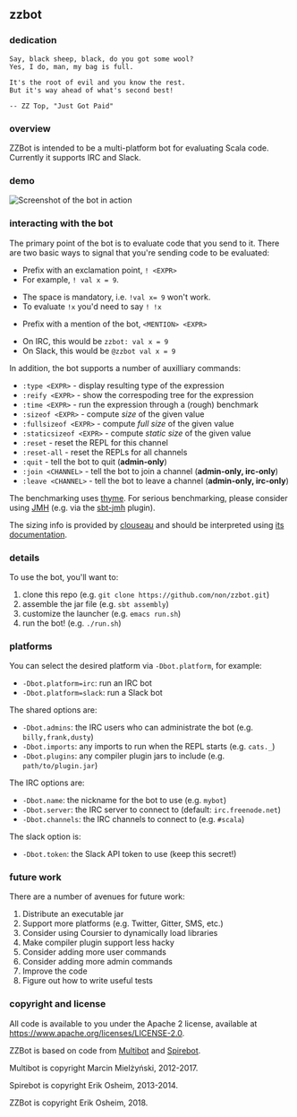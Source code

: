 ## zzbot

### dedication

```
Say, black sheep, black, do you got some wool?
Yes, I do, man, my bag is full.

It's the root of evil and you know the rest.
But it's way ahead of what's second best!

-- ZZ Top, "Just Got Paid"
```

### overview

ZZBot is intended to be a multi-platform bot for evaluating Scala
code. Currently it supports IRC and Slack.

### demo

![Screenshot of the bot in action](https://github.com/non/zzbot/raw/master/demo.png)

### interacting with the bot

The primary point of the bot is to evaluate code that you send to it.
There are two basic ways to signal that you're sending code to be
evaluated:

 * Prefix with an exclamation point, `! <EXPR>`
  * For example, `! val x = 9`.
  + The space is mandatory, i.e. `!val x= 9` won't work.
  + To evaluate `!x` you'd need to say `! !x`
 * Prefix with a mention of the bot, `<MENTION> <EXPR>`
  + On IRC, this would be `zzbot: val x = 9`
  + On Slack, this would be `@zzbot val x = 9`

In addition, the bot supports a number of auxilliary commands:

 * `:type <EXPR>` - display resulting type of the expression
 * `:reify <EXPR>` - show the correspoding tree for the expression
 * `:time <EXPR>` - run the expression through a (rough) benchmark
 * `:sizeof <EXPR>` - compute *size* of the given value
 * `:fullsizeof <EXPR>` - compute *full size* of the given value
 * `:staticsizeof <EXPR>` - compute *static size* of the given value
 * `:reset` - reset the REPL for this channel
 * `:reset-all` - reset the REPLs for all channels
 * `:quit` - tell the bot to quit (**admin-only**)
 * `:join <CHANNEL>` - tell the bot to join a channel (**admin-only, irc-only**)
 * `:leave <CHANNEL>` - tell the bot to leave a channel (**admin-only, irc-only**)

The benchmarking uses [thyme](https://github.com/Ichoran/thyme). For
serious benchmarking, please consider using [JMH](http://openjdk.java.net/projects/code-tools/jmh/)
(e.g. via the [sbt-jmh](https://github.com/ktoso/sbt-jmh) plugin).

The sizing info is provided by
[clouseau](https://github.com/non/clouseau) and should be interpreted
using [its documentation](https://github.com/non/clouseau#details).

### details

To use the bot, you'll want to:

 1. clone this repo (e.g. `git clone https://github.com/non/zzbot.git`)
 2. assemble the jar file (e.g. `sbt assembly`)
 3. customize the launcher (e.g. `emacs run.sh`)
 4. run the bot! (e.g. `./run.sh`)

### platforms

You can select the desired platform via `-Dbot.platform`, for example:

 * `-Dbot.platform=irc`: run an IRC bot
 * `-Dbot.platform=slack`: run a Slack bot

The shared options are:

 * `-Dbot.admins`: the IRC users who can administrate the bot (e.g. `billy,frank,dusty`)
 * `-Dbot.imports`: any imports to run when the REPL starts (e.g. `cats._`)
 * `-Dbot.plugins`: any compiler plugin jars to include (e.g. `path/to/plugin.jar`)

The IRC options are:

 * `-Dbot.name`: the nickname for the bot to use (e.g. `mybot`)
 * `-Dbot.server`: the IRC server to connect to (default: `irc.freenode.net`)
 * `-Dbot.channels`: the IRC channels to connect to (e.g. `#scala`)

The slack option is:

 * `-Dbot.token`: the Slack API token to use (keep this secret!)

### future work

There are a number of avenues for future work:

 1. Distribute an executable jar
 2. Support more platforms (e.g. Twitter, Gitter, SMS, etc.)
 3. Consider using Coursier to dynamically load libraries
 4. Make compiler plugin support less hacky
 5. Consider adding more user commands
 6. Consider adding more admin commands
 7. Improve the code
 8. Figure out how to write useful tests

### copyright and license

All code is available to you under the Apache 2 license, available at
https://www.apache.org/licenses/LICENSE-2.0.

ZZBot is based on code from [Multibot](https://github.com/lopex/multibot) and [Spirebot](https://github.com/non/spirebot).

Multibot is copyright Marcin Mielżyński, 2012-2017.

Spirebot is copyright Erik Osheim, 2013-2014.

ZZBot is copyright Erik Osheim, 2018.
